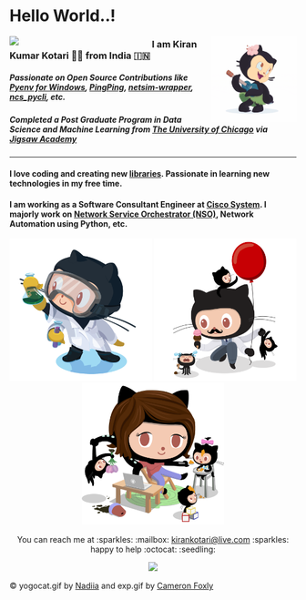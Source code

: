 # Hello World..!

<img align="left" width="250" src="https://github.com/kirankotari/kirankotari/blob/master/static/img/yogocat.gif">
<img align="right" width="150" src="https://github.com/kirankotari/kirankotari/blob/master/static/img/hula.gif">
    
### I am Kiran Kumar Kotari :man_technologist: from India :india:

##### Passionate on Open Source Contributions like [Pyenv for Windows](https://github.com/pyenv-win/pyenv-win), [PingPing](https://github.com/network-tools/pingping), [netsim-wrapper](https://github.com/NSO-developer/netsim-wrapper), [ncs_pycli](https://github.com/NSO-developer/ncs_pycli), etc.

##### Completed a Post Graduate Program in Data Science and Machine Learning from [The University of Chicago](https://www.uchicago.edu/) via [Jigsaw Academy](https://www.jigsawacademy.com/)

---

#### I love coding and creating new [libraries](https://pypi.org/user/kkotari/). Passionate in learning new technologies in my free time.

#### I am working as a Software Consultant Engineer at [Cisco System](https://www.cisco.com/). I majorly work on [Network Service Orchestrator (NSO)](https://www.cisco.com/c/en/us/products/cloud-systems-management/network-services-orchestrator/index.html), Network Automation using Python, etc.

<p align="center">
  <img width="250" src="https://github.com/kirankotari/kirankotari/blob/master/static/img/labtocat.png">
  <img width="250" src="https://github.com/kirankotari/kirankotari/blob/master/static/img/avatar.png">
  <img width="250" src="https://github.com/kirankotari/kirankotari/blob/master/static/img/mom.png">
<p>

<p align="center">
  You can reach me at :sparkles: :mailbox: <a href="mailto:kirankotari@live.com">kirankotari@live.com</a> :sparkles: happy to help :octocat: :seedling:
</p>

<p align="center">
  <img width="250" src="https://github.com/kirankotari/kirankotari/blob/master/static/img/exp.gif">
</p>

:copyright: yogocat.gif by [Nadiia](https://dribbble.com/shots/1899338-Yogocat-Animation) and exp.gif by [Cameron Foxly](https://dribbble.com/shots/7291436-Animation-Test-Outline-Octocat)
